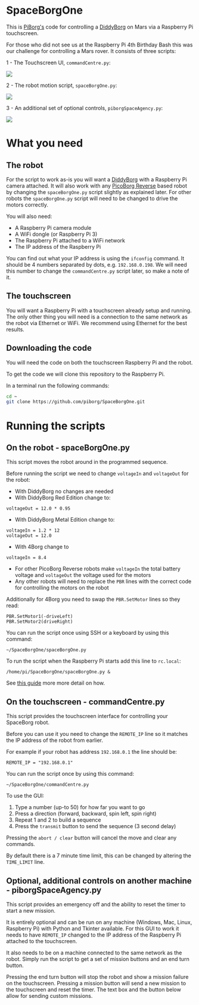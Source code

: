 # SpaceBorgOne
This is [PiBorg's](https://www.piborg.org) code for controlling a [DiddyBorg](https://www.piborg.org/diddyborg) on Mars via a Raspberry Pi touchscreen.

For those who did not see us at the Raspberry Pi 4th Birthday Bash this was our challenge for controlling a Mars rover.
It consists of three scripts:

1 - The Touchscreen UI, `commandCentre.py`:

![](screenshot.png?raw=true)

2 - The robot motion script, `spaceBorgOne.py`:

![](we-come-in-peace.jpg?raw=true)

3 - An additional set of optional controls, `piborgSpaceAgency.py`:

![](screenshot2.png?raw=true)

# What you need
## The robot
For the script to work as-is you will want a [DiddyBorg](https://www.piborg.org/diddyborg) with a Raspberry Pi camera attached.
It will also work with any [PicoBorg Reverse](https://www.piborg.org/picoborgrev) based robot by changing the `spaceBorgOne.py` script slightly as explained later.
For other robots the `spaceBorgOne.py` script will need to be changed to drive the motors correctly.

You will also need:
* A Raspberry Pi camera module
* A WiFi dongle (or Raspberry Pi 3)
* The Raspberry Pi attached to a WiFi network
* The IP address of the Raspberry Pi

You can find out what your IP address is using the `ifconfig` command.
It should be 4 numbers separated by dots, e.g. `192.168.0.198`.
We will need this number to change the `commandCentre.py` script later, so make a note of it.

## The touchscreen
You will want a Raspberry Pi with a touchscreen already setup and running.
The only other thing you will need is a connection to the same network as the robot via Ethernet or WiFi.
We recommend using Ethernet for the best results.

## Downloading the code
You will need the code on both the touchscreen Raspberry Pi and the robot.

To get the code we will clone this repository to the Raspberry Pi.

In a terminal run the following commands:
```bash
cd ~
git clone https://github.com/piborg/SpaceBorgOne.git
```

# Running the scripts

## On the robot - spaceBorgOne.py
This script moves the robot around in the programmed sequence.

Before running the script we need to change `voltageIn` and `voltageOut` for the robot:
* With DiddyBorg no changes are needed
* With DiddyBorg Red Edition change to:

```
voltageOut = 12.0 * 0.95
```

* With DiddyBorg Metal Edition change to:

```
voltageIn = 1.2 * 12
voltageOut = 12.0
```

* With 4Borg change to

```
voltageIn = 8.4
```

* For other PicoBorg Reverse robots make `voltageIn` the total battery voltage and `voltageOut` the voltage used for the motors
* Any other robots will need to replace the `PBR` lines with the correct code for controlling the motors on the robot

Additionally for 4Borg you need to swap the `PBR.SetMotor` lines so they read:
```
PBR.SetMotor1(-driveLeft)
PBR.SetMotor2(driveRight)
```

You can run the script once using SSH or a keyboard by using this command:
```
~/SpaceBorgOne/spaceBorgOne.py
```

To run the script when the Raspberry Pi starts add this line to `rc.local`:
```
/home/pi/SpaceBorgOne/spaceBorgOne.py &
```

See [this guide](https://www.raspberrypi.org/documentation/linux/usage/rc-local.md) more more detail on how.

## On the touchscreen - commandCentre.py
This script provides the touchscreen interface for controlling your SpaceBorg robot.


Before you can use it you need to change the `REMOTE_IP` line so it matches the IP address of the robot from earlier.

For example if your robot has address `192.168.0.1` the line should be:
```
REMOTE_IP = "192.168.0.1"
```

You can run the script once by using this command:
```
~/SpaceBorgOne/commandCentre.py
```

To use the GUI:

1. Type a number (up-to 50) for how far you want to go
2. Press a direction (forward, backward, spin left, spin right)
3. Repeat 1 and 2 to build a sequence
4. Press the `transmit` button to send the sequence (3 second delay)

Pressing the `abort / clear` button will cancel the move and clear any commands.

By default there is a 7 minute time limit, this can be changed by altering the `TIME_LIMIT` line.

## Optional, additional controls on another machine - piborgSpaceAgency.py
This script provides an emergency off and the ability to reset the timer to start a new mission.

It is entirely optional and can be run on any machine (Windows, Mac, Linux, Raspberry Pi) with Python and Tkinter available.
For this GUI to work it needs to have `REMOTE_IP` changed to the IP address of the Raspberry Pi attached to the touchscreen.

It also needs to be on a machine connected to the same network as the robot.
Simply run the script to get a set of mission buttons and an end turn button.

Pressing the end turn button will stop the robot and show a mission failure on the touchscreen.
Pressing a mission button will send a new mission to the touchscreen and reset the timer.
The text box and the button below allow for sending custom missions.
